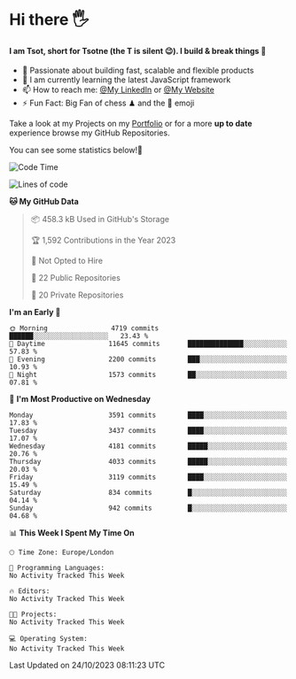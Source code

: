 # Hi there :raised_hand_with_fingers_splayed:
#### I am Tsot, short for Tsotne (the T is silent :wink:). I build & break things :space_invader:
- :telescope: Passionate about building fast, scalable and flexible products
- :seedling: I am currently learning the latest JavaScript framework 
- :mailbox: How to reach me: [@My LinkedIn](https://www.linkedin.com/in/tsotne-gvadzabia/) or [@My Website](https://tsotne.co.uk/contact)
- :zap: Fun Fact: Big Fan of chess ♟ and the 👾 emoji

Take a look at my Projects on my [Portfolio](https://tsotne.co.uk/) or for a more **up to date** experience browse my GitHub Repositories.

You can see some statistics below!:space_invader:
<!--START_SECTION:waka-->
![Code Time](http://img.shields.io/badge/Code%20Time-761%20hrs%202%20mins-blue)

![Lines of code](https://img.shields.io/badge/From%20Hello%20World%20I%27ve%20Written-8.2%20million%20lines%20of%20code-blue)

**🐱 My GitHub Data** 

> 📦 458.3 kB Used in GitHub's Storage 
 > 
> 🏆 1,592 Contributions in the Year 2023
 > 
> 🚫 Not Opted to Hire
 > 
> 📜 22 Public Repositories 
 > 
> 🔑 20 Private Repositories 
 > 
**I'm an Early 🐤** 

```text
🌞 Morning                4719 commits        ██████░░░░░░░░░░░░░░░░░░░   23.43 % 
🌆 Daytime                11645 commits       ██████████████░░░░░░░░░░░   57.83 % 
🌃 Evening                2200 commits        ███░░░░░░░░░░░░░░░░░░░░░░   10.93 % 
🌙 Night                  1573 commits        ██░░░░░░░░░░░░░░░░░░░░░░░   07.81 % 
```
📅 **I'm Most Productive on Wednesday** 

```text
Monday                   3591 commits        ████░░░░░░░░░░░░░░░░░░░░░   17.83 % 
Tuesday                  3437 commits        ████░░░░░░░░░░░░░░░░░░░░░   17.07 % 
Wednesday                4181 commits        █████░░░░░░░░░░░░░░░░░░░░   20.76 % 
Thursday                 4033 commits        █████░░░░░░░░░░░░░░░░░░░░   20.03 % 
Friday                   3119 commits        ████░░░░░░░░░░░░░░░░░░░░░   15.49 % 
Saturday                 834 commits         █░░░░░░░░░░░░░░░░░░░░░░░░   04.14 % 
Sunday                   942 commits         █░░░░░░░░░░░░░░░░░░░░░░░░   04.68 % 
```


📊 **This Week I Spent My Time On** 

```text
🕑︎ Time Zone: Europe/London

💬 Programming Languages: 
No Activity Tracked This Week

🔥 Editors: 
No Activity Tracked This Week

🐱‍💻 Projects: 
No Activity Tracked This Week

💻 Operating System: 
No Activity Tracked This Week
```


 Last Updated on 24/10/2023 08:11:23 UTC
<!--END_SECTION:waka-->
